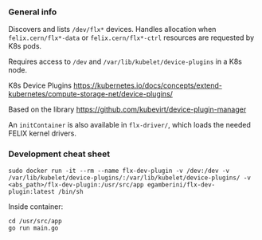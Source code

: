 ### General info

Discovers and lists `/dev/flx*` devices. Handles allocation when `felix.cern/flx*-data` or `felix.cern/flx*-ctrl` resources are requested by K8s pods.

Requires access to `/dev` and `/var/lib/kubelet/device-plugins` in a K8s node.

K8s Device Plugins https://kubernetes.io/docs/concepts/extend-kubernetes/compute-storage-net/device-plugins/

Based on the library https://github.com/kubevirt/device-plugin-manager

An `initContainer` is also available in `flx-driver/`, which loads the needed FELIX kernel drivers.

### Development cheat sheet

```
sudo docker run -it --rm --name flx-dev-plugin -v /dev:/dev -v /var/lib/kubelet/device-plugins/:/var/lib/kubelet/device-plugins/ -v <abs_path>/flx-dev-plugin:/usr/src/app egamberini/flx-dev-plugin:latest /bin/sh
```

Inside container:
```
cd /usr/src/app
go run main.go
```
